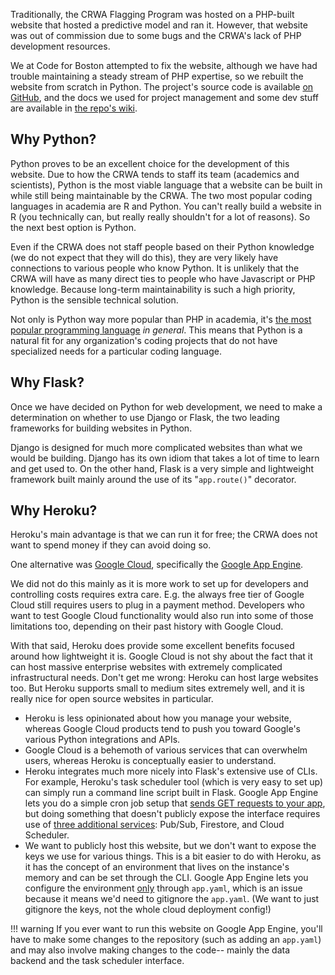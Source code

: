 Traditionally, the CRWA Flagging Program was hosted on a PHP-built website that hosted a predictive model and ran it. However, that website was out of commission due to some bugs and the CRWA's lack of PHP development resources.

We at Code for Boston attempted to fix the website, although we have had trouble maintaining a steady stream of PHP expertise, so we rebuilt the website from scratch in Python. The project's source code is available [on GitHub](https://github.com/codeforboston/flagging/wiki), and the docs we used for project management and some dev stuff are available in [the repo's wiki](https://github.com/codeforboston/flagging/wiki).

## Why Python?

Python proves to be an excellent choice for the development of this website. Due to how the CRWA tends to staff its team (academics and scientists), Python is the most viable language that a website can be built in while still being maintainable by the CRWA. The two most popular coding languages in academia are R and Python. You can't really build a website in R (you technically can, but really really shouldn't for a lot of reasons). So the next best option is Python.

Even if the CRWA does not staff people based on their Python knowledge (we do not expect that they will do this), they are very likely have connections to various people who know Python. It is unlikely that the CRWA will have as many direct ties to people who have Javascript or PHP knowledge. Because long-term maintainability is such a high priority, Python is the sensible technical solution.

Not only is Python way more popular than PHP in academia, it's [the most popular programming language](http://pypl.github.io/PYPL.html) _in general_. This means that Python is a natural fit for any organization's coding projects that do not have specialized needs for a particular coding language.

## Why Flask?

Once we have decided on Python for web development, we need to make a determination on whether to use Django or Flask, the two leading frameworks for building websites in Python.

Django is designed for much more complicated websites than what we would be building. Django has its own idiom that takes a lot of time to learn and get used to. On the other hand, Flask is a very simple and lightweight framework built mainly around the use of its "`app.route()`" decorator.

## Why Heroku?

Heroku's main advantage is that we can run it for free; the CRWA does not want to spend money if they can avoid doing so.

One alternative was [Google Cloud](https://cloud.google.com/free/docs/gcp-free-tier#always-free), specifically the [Google App Engine](https://cloud.google.com/appengine/docs/standard/python3/building-app).

We did not do this mainly as it is more work to set up for developers and controlling costs requires extra care. E.g. the always free tier of Google Cloud still requires users to plug in a payment method. Developers who want to test Google Cloud functionality would also run into some of those limitations too, depending on their past history with Google Cloud.

With that said, Heroku does provide some excellent benefits focused around how lightweight it is. Google Cloud is not shy about the fact that it can host massive enterprise websites with extremely complicated infrastructural needs. Don't get me wrong: Heroku can host large websites too. But Heroku supports small to medium sites extremely well, and it is really nice for open source websites in particular.

- Heroku is less opinionated about how you manage your website, whereas Google Cloud products tend to push you toward Google's various Python integrations and APIs.
- Google Cloud is a behemoth of various services that can overwhelm users, whereas Heroku is conceptually easier to understand.
- Heroku integrates much more nicely into Flask's extensive use of CLIs. For example, Heroku's task scheduler tool (which is very easy to set up) can simply run a command line script built in Flask. Google App Engine lets you do a simple cron job setup that [sends GET requests to your app](https://cloud.google.com/appengine/docs/flexible/python/scheduling-jobs-with-cron-yaml), but doing something that doesn't publicly expose the interface requires use of [three additional services](https://cloud.google.com/python/getting-started/background-processing): Pub/Sub, Firestore, and Cloud Scheduler.
- We want to publicly host this website, but we don't want to expose the keys we use for various things. This is a bit easier to do with Heroku, as it has the concept of an environment that lives on the instance's memory and can be set through the CLI. Google App Engine lets you configure the environment [only](https://cloud.google.com/appengine/docs/flexible/python/reference/app-yaml) through `app.yaml`, which is an issue because it means we'd need to gitignore the `app.yaml`. (We want to just gitignore the keys, not the whole cloud deployment config!)

!!! warning
    If you ever want to run this website on Google App Engine, you'll have to make some changes to the repository (such as adding an `app.yaml`) and may also involve making changes to the code-- mainly the data backend and the task scheduler interface.

